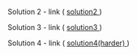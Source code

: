Solution 2 - link ( <a href="https://alemos2611.github.io/coursera-test/module2-solution/index.html"> solution2 </a> )

Solution 3 - link ( <a href="https://alemos2611.github.io/coursera-test/module3-solution/index.html"> solution3 </a> )

Solution 4 - link ( <a href="https://github.com/alemos2611/coursera-test/blob/master/module4-solution/harder/index.html"> solution4(harder) </a> )
 
